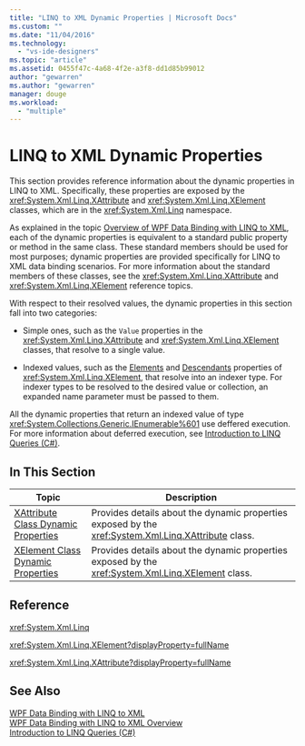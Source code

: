 ```yaml
---
title: "LINQ to XML Dynamic Properties | Microsoft Docs"
ms.custom: ""
ms.date: "11/04/2016"
ms.technology: 
  - "vs-ide-designers"
ms.topic: "article"
ms.assetid: 0455f47c-4a68-4f2e-a3f8-dd1d85b99012
author: "gewarren"
ms.author: "gewarren"
manager: douge
ms.workload: 
  - "multiple"
---
```

# LINQ to XML Dynamic Properties
This section provides reference information about the dynamic properties in LINQ to XML. Specifically, these properties are exposed by the <xref:System.Xml.Linq.XAttribute> and <xref:System.Xml.Linq.XElement> classes, which are in the <xref:System.Xml.Linq> namespace.  
  
 As explained in the topic [Overview of WPF Data Binding with LINQ to XML](../designers/wpf-data-binding-with-linq-to-xml-overview.md), each of the dynamic properties is equivalent to a standard public property or method in the same class. These standard members should be used for most purposes; dynamic properties are provided specifically for LINQ to XML data binding scenarios. For more information about the standard members of these classes, see the <xref:System.Xml.Linq.XAttribute> and <xref:System.Xml.Linq.XElement> reference topics.  
  
 With respect to their resolved values, the dynamic properties in this section fall into two categories:  
  
-   Simple ones, such as the `Value` properties in the <xref:System.Xml.Linq.XAttribute> and <xref:System.Xml.Linq.XElement> classes, that resolve to a single value.  
  
-   Indexed values, such as the [Elements](../designers/elements-xelement-dynamic-property.md) and [Descendants](../designers/descendants-xelement-dynamic-property.md) properties of <xref:System.Xml.Linq.XElement>, that resolve into an indexer type. For indexer types to be resolved to the desired value or collection, an expanded name parameter must be passed to them.  
  
 All the dynamic properties that return an indexed value of type <xref:System.Collections.Generic.IEnumerable%601> use deffered execution. For more information about deferred execution, see [Introduction to LINQ Queries (C#)](/dotnet/csharp/programming-guide/concepts/linq/introduction-to-linq-queries).  
  
## In This Section  
  
|Topic|Description|  
|-----------|-----------------|  
|[XAttribute Class Dynamic Properties](../designers/xattribute-class-dynamic-properties.md)|Provides details about the dynamic properties exposed by the <xref:System.Xml.Linq.XAttribute> class.|  
|[XElement Class Dynamic Properties](../designers/xelement-class-dynamic-properties.md)|Provides details about the dynamic properties exposed by the <xref:System.Xml.Linq.XElement> class.|  
  
## Reference  
 <xref:System.Xml.Linq>  
  
 <xref:System.Xml.Linq.XElement?displayProperty=fullName>  
  
 <xref:System.Xml.Linq.XAttribute?displayProperty=fullName>  
  
## See Also  
 [WPF Data Binding with LINQ to XML](../designers/wpf-data-binding-with-linq-to-xml.md)   
 [WPF Data Binding with LINQ to XML Overview](../designers/wpf-data-binding-with-linq-to-xml-overview.md)   
 [Introduction to LINQ Queries (C#)](/dotnet/csharp/programming-guide/concepts/linq/introduction-to-linq-queries)
